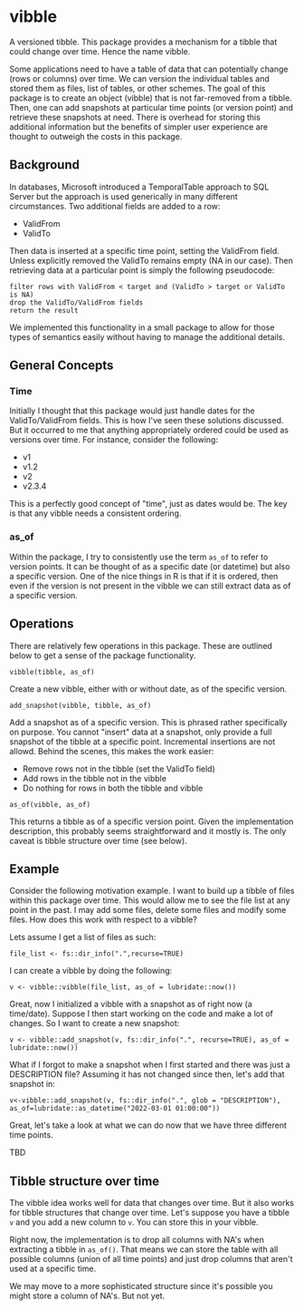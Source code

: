 # vibble
A versioned tibble. This package provides a mechanism for a tibble that could change over time. Hence the name vibble.

Some applications need to have a table of data that can potentially change (rows or columns) over time. We can version the individual tables and stored them as files, list of tables, or other schemes. The goal of this package is to create an object (vibble) that is not far-removed from a tibble. Then, one can add snapshots at particular time points (or version point) and retrieve these snapshots at need. There is overhead for storing this additional information but the benefits of simpler user experience are thought to outweigh the costs in this package.

## Background

In databases, Microsoft introduced a TemporalTable approach to SQL Server but the approach is used generically in many different circumstances. Two additional fields are added to a row: 
- ValidFrom
- ValidTo

Then data is inserted at a specific time point, setting the ValidFrom field. Unless explicitly removed the ValidTo remains empty (NA in our case). Then retrieving data at a particular point is simply the following pseudocode:

```
filter rows with ValidFrom < target and (ValidTo > target or ValidTo is NA)
drop the ValidTo/ValidFrom fields
return the result
```

We implemented this functionality in a small package to allow for those types of semantics easily without having to manage the additional details.

## General Concepts
### Time
Initially I thought that this package would just handle dates for the ValidTo/ValidFrom fields. This is how I've seen these solutions discussed. But it occurred to me that anything appropriately ordered could be used as versions over time. For instance, consider the following:

- v1
- v1.2
- v2
- v2.3.4

This is a perfectly good concept of "time", just as dates would be. The key is that any vibble needs a consistent ordering. 

### as_of
Within the package, I try to consistently use the term `as_of` to refer to version points. It can be thought of as a specific date (or datetime) but also a specific version. One of the nice things in R is that if it is ordered, then even if the version is not present in the vibble we can still extract data as of a specific version.


## Operations
There are relatively few operations in this package. These are outlined below to get a sense of the package functionality.

```
vibble(tibble, as_of)
```
Create a new vibble, either with or without date, as of the specific version.

```
add_snapshot(vibble, tibble, as_of)
```
Add a snapshot as of a specific version. This is phrased rather specifically on purpose. You cannot "insert" data at a snapshot, only provide a full snapshot of the tibble at a specific point. Incremental insertions are not allowd. Behind the scenes, this makes the work easier:

- Remove rows not in the tibble (set the ValidTo field)
- Add rows in the tibble not in the vibble
- Do nothing for rows in both the tibble and vibble

```
as_of(vibble, as_of)
```
This returns a tibble as of a specific version point. Given the implementation description, this probably seems straightforward and it mostly is. The only caveat is tibble structure over time (see below).

## Example
Consider the following motivation example. I want to build up a tibble of files within this package over time. This would allow me to see the file list at any point in the past. I may add some files, delete some files and modify some files. How does this work with respect to a vibble?

Lets assume I get a list of files as such:
```
file_list <- fs::dir_info(".",recurse=TRUE)
```

I can create a vibble by doing the following:
```
v <- vibble::vibble(file_list, as_of = lubridate::now())
```

Great, now I initialized a vibble with a snapshot as of right now (a time/date). Suppose I then start working on the code and make a lot of changes. So I want to create a new snapshot:
```
v <- vibble::add_snapshot(v, fs::dir_info(".", recurse=TRUE), as_of = lubridate::now())
```

What if I forgot to make a snapshot when I first started and there was just a DESCRIPTION file? Assuming it has not changed since then, let's add that snapshot in:
```
v<-vibble::add_snapshot(v, fs::dir_info(".", glob = "DESCRIPTION"), as_of=lubridate::as_datetime("2022-03-01 01:00:00"))
```

Great, let's take a look at what we can do now that we have three different time points.

TBD

## Tibble structure over time
The vibble idea works well for data that changes over time. But it also works for tibble structures that change over time. Let's suppose you have a tibble `v` and you add a new column to `v`. You can store this in your vibble.

Right now, the implementation is to drop all columns with NA's when extracting a tibble in `as_of()`. That means we can store the table with all possible columns (union of all time points) and just drop columns that aren't used at a specific time. 

We may move to a more sophisticated structure since it's possible you might store a column of NA's. But not yet.

